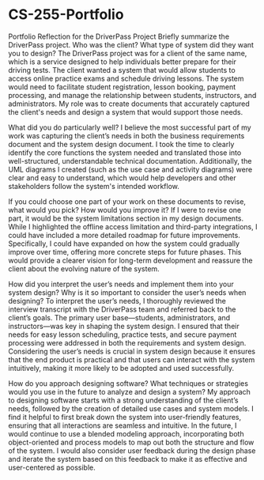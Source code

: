 # CS-255-Portfolio
Portfolio Reflection for the DriverPass Project
Briefly summarize the DriverPass project. Who was the client? What type of system did they want you to design?
The DriverPass project was for a client of the same name, which is a service designed to help individuals better prepare for their driving tests. The client wanted a system that would allow students to access online practice exams and schedule driving lessons. The system would need to facilitate student registration, lesson booking, payment processing, and manage the relationship between students, instructors, and administrators. My role was to create documents that accurately captured the client's needs and design a system that would support those needs.

What did you do particularly well?
I believe the most successful part of my work was capturing the client’s needs in both the business requirements document and the system design document. I took the time to clearly identify the core functions the system needed and translated those into well-structured, understandable technical documentation. Additionally, the UML diagrams I created (such as the use case and activity diagrams) were clear and easy to understand, which would help developers and other stakeholders follow the system's intended workflow.

If you could choose one part of your work on these documents to revise, what would you pick? How would you improve it?
If I were to revise one part, it would be the system limitations section in my design documents. While I highlighted the offline access limitation and third-party integrations, I could have included a more detailed roadmap for future improvements. Specifically, I could have expanded on how the system could gradually improve over time, offering more concrete steps for future phases. This would provide a clearer vision for long-term development and reassure the client about the evolving nature of the system.

How did you interpret the user’s needs and implement them into your system design? Why is it so important to consider the user’s needs when designing?
To interpret the user’s needs, I thoroughly reviewed the interview transcript with the DriverPass team and referred back to the client’s goals. The primary user base—students, administrators, and instructors—was key in shaping the system design. I ensured that their needs for easy lesson scheduling, practice tests, and secure payment processing were addressed in both the requirements and system design. Considering the user’s needs is crucial in system design because it ensures that the end product is practical and that users can interact with the system intuitively, making it more likely to be adopted and used successfully.

How do you approach designing software? What techniques or strategies would you use in the future to analyze and design a system?
My approach to designing software starts with a strong understanding of the client’s needs, followed by the creation of detailed use cases and system models. I find it helpful to first break down the system into user-friendly features, ensuring that all interactions are seamless and intuitive. In the future, I would continue to use a blended modeling approach, incorporating both object-oriented and process models to map out both the structure and flow of the system. I would also consider user feedback during the design phase and iterate the system based on this feedback to make it as effective and user-centered as possible.
